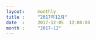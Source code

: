 ```yaml
---  
layout:     monthly
title :     "2017年12月"    
date  :     2017-12-05  12:00:00    
month :     "2017-12"    
---  
```

